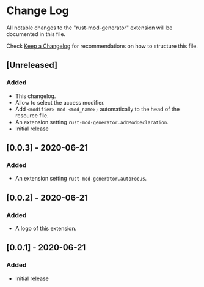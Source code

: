 # Change Log

All notable changes to the "rust-mod-generator" extension will be documented in this file.

Check [Keep a Changelog](http://keepachangelog.com/) for recommendations on how to structure this file.

## [Unreleased]
### Added
- This changelog.
- Allow to select the access modifier.
- Add `<modifier> mod <mod_name>;` automatically to the head of the resource file.
- An extension setting `rust-mod-generator.addModDeclaration`.
- Initial release

## [0.0.3] - 2020-06-21
### Added
- An extension setting `rust-mod-generator.autoFocus`.

## [0.0.2] - 2020-06-21
### Added
- A logo of this extension.


## [0.0.1] - 2020-06-21
### Added
- Initial release
